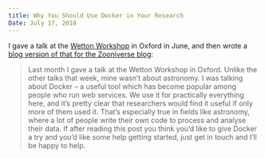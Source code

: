 ```yaml
---
title: Why You Should Use Docker in Your Research
Date: July 17, 2018
---
```


I gave a talk at the [Wetton Workshop](https://wetton.web.ox.ac.uk/) in Oxford
in June, and then wrote a [blog version of that for the Zooniverse
blog](https://blog.zooniverse.org/2018/07/17/why-you-should-use-docker-in-your-research/):

> Last month I gave a talk at the Wetton Workshop in Oxford. Unlike the other
> talks that week, mine wasn’t about astronomy. I was talking about Docker – a
> useful tool which has become popular among people who run web services. We use
> it for practically everything here, and it’s pretty clear that researchers
> would find it useful if only more of them used it. That’s especially true in
> fields like astronomy, where a lot of people write their own code to process
> and analyse their data. If after reading this post you think you’d like to
> give Docker a try and you’d like some help getting started, just get in touch
> and I’ll be happy to help.
